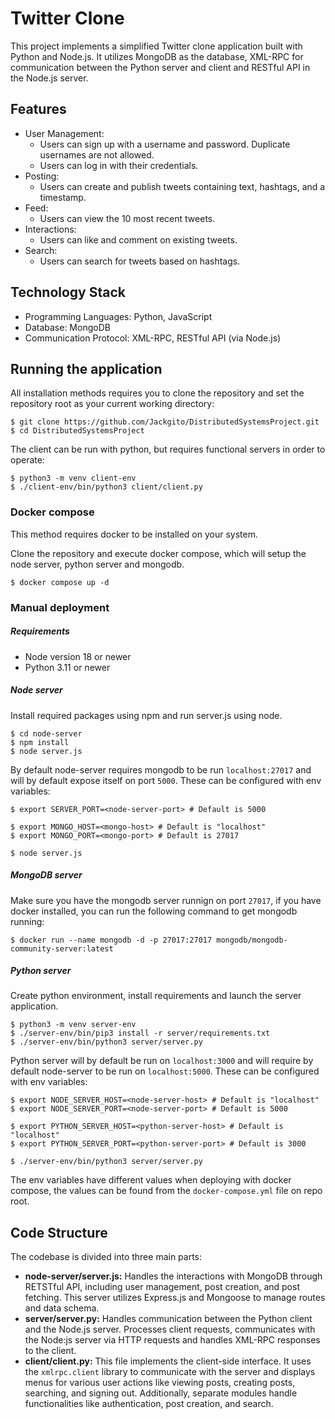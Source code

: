 # Twitter Clone

This project implements a simplified Twitter clone application built with 
Python and Node.js. It utilizes MongoDB as the database, XML-RPC for 
communication between the Python server and client and RESTful API in the 
Node.js server.

## Features

* User Management:
    * Users can sign up with a username and password. Duplicate usernames are not allowed.
    * Users can log in with their credentials.
* Posting:
    * Users can create and publish tweets containing text, hashtags, and a timestamp.
* Feed:
    * Users can view the 10 most recent tweets.
* Interactions:
    * Users can like and comment on existing tweets.
* Search:
    * Users can search for tweets based on hashtags.

## Technology Stack

* Programming Languages: Python, JavaScript
* Database: MongoDB
* Communication Protocol: XML-RPC, RESTful API (via Node.js)

## Running the application

All installation methods requires you to clone the repository and set
the repository root as your current working directory:

```
$ git clone https://github.com/Jackgito/DistributedSystemsProject.git
$ cd DistributedSystemsProject
```

The client can be run with python, but requires functional servers in order to 
operate:

```
$ python3 -m venv client-env
$ ./client-env/bin/python3 client/client.py
```

### Docker compose

This method requires docker to be installed on your system.

Clone the repository and execute docker compose, which will setup the 
node server, python server and mongodb.

```
$ docker compose up -d
```

### Manual deployment

##### Requirements

   * Node version 18 or newer
   * Python 3.11 or newer
   
##### Node server

Install required packages using npm and run server.js using node.

```
$ cd node-server
$ npm install
$ node server.js
```

By default node-server requires mongodb to be run `localhost:27017` and will
by default expose itself on port `5000`. These can be configured with env
variables:

```
$ export SERVER_PORT=<node-server-port> # Default is 5000

$ export MONGO_HOST=<mongo-host> # Default is "localhost"
$ export MONGO_PORT=<mongo-port> # Default is 27017

$ node server.js
```

##### MongoDB server

Make sure you have the mongodb server runnign on port `27017`, if you
have docker installed, you can run the following command to get mongodb
running:

```
$ docker run --name mongodb -d -p 27017:27017 mongodb/mongodb-community-server:latest
```

##### Python server

Create python environment, install requirements and launch the server 
application.

```
$ python3 -m venv server-env
$ ./server-env/bin/pip3 install -r server/requirements.txt
$ ./server-env/bin/python3 server/server.py
```

Python server will by default be run on `localhost:3000` and will require
by default node-server to be run on `localhost:5000`. These can be configured
with env variables:

```
$ export NODE_SERVER_HOST=<node-server-host> # Default is "localhost"
$ export NODE_SERVER_PORT=<node-server-port> # Default is 5000

$ export PYTHON_SERVER_HOST=<python-server-host> # Default is "localhost"
$ export PYTHON_SERVER_PORT=<python-server-port> # Default is 3000

$ ./server-env/bin/python3 server/server.py
```

The env variables have different values when deploying with docker compose,
the values can be found from the `docker-compose.yml` file on repo root.

## Code Structure

The codebase is divided into three main parts:

* **node-server/server.js:** Handles the interactions with MongoDB through RETSTful API, including user management, post creation, and post fetching. This server utilizes Express.js and Mongoose to manage routes and data schema. 
* **server/server.py:** Handles communication between the Python client and the Node.js server. Processes client requests, communicates with the Node:js server via HTTP requests and handles XML-RPC responses to the client.
* **client/client.py:** This file implements the client-side interface. It uses the `xmlrpc.client` library to communicate with the server and displays menus for various user actions like viewing posts, creating posts, searching, and signing out. Additionally, separate modules handle functionalities like authentication, post creation, and search.
